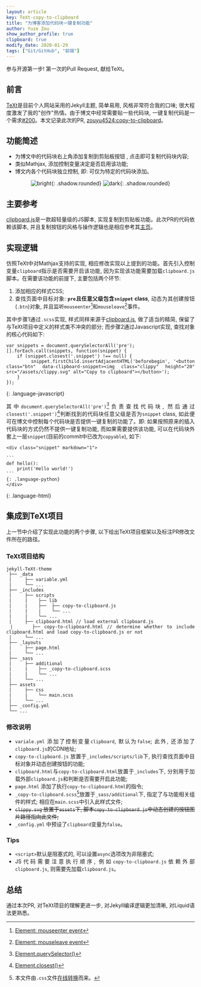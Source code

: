 ```yaml
---
layout: article
key: TeXt-copy-to-clipboard
title: "为博客添加代码块一键复制功能"
author: Yuze Zou
show_author_profile: true
clipboard: true
modify_date: 2020-01-29
tags: ["Git/GitHub", "前端"]
---
```


参与开源第一步! 第一次的Pull Request, 献给TeXt。

<!--more-->

<div style="margin: 0 auto;" align="justify" markdown="1">

## 前言

[TeXt](https://github.com/kitian616/jekyll-TeXt-theme)是目前个人网站采用的Jekyll主题, 简单易用, 风格非常符合我的口味; 很大程度激发了我的"创作"热情。由于博文中经常需要贴一些代码块, 一键复制代码是一个需求[#200](https://github.com/kitian616/jekyll-TeXt-theme/issues/200)。本文记录此次的PR, [zouyu4524:copy-to-clipboard](https://github.com/kitian616/jekyll-TeXt-theme/pull/218)。

## 功能简述

- 为博文中的代码块右上角添加复制到剪贴板按钮 <i class="far fa-copy"></i>, 点击即可复制代码块内容;
- 类似Mathjax, 添加控制变量决定是否启用该功能; 
- 博文内各个代码块独立控制, 即: 可仅为特定的代码块添加。 


<div style="margin: 0" align="center" markdown="1">

![bright](https://img.be-my-only.xyz/TeXt-copy-to-clipboard-01.gif){: .shadow.rounded}
![dark](https://img.be-my-only.xyz/TeXt-copy-to-clipboard-02.gif){: .shadow.rounded}

</div>

## 主要参考

[clipboard.js](https://clipboardjs.com/)是一款超轻量级的JS脚本, 实现复制到剪贴板功能。此次PR的代码依赖该脚本, 并且复制按钮的风格与操作逻辑也是相应参考其[主页](https://clipboardjs.com/)。

## 实现逻辑

仿照TeXt中对Mathjax支持的实现, 相应修改实现以上提到的功能。首先引入控制变量`clipboard`指示是否需要开启该功能, 因为实现该功能需要加载`clipboard.js`脚本。在需要该功能的前提下, 主要包括两个环节:  

1. 添加相应的样式CSS;
2. 查找页面中目标对象: **`pre`且任意父级包含`snippet` class**, 动态为其创建按钮(`.btn`)对象, 并且监听`mouseenter`[^enter]和`mouseleave`[^leave]事件。

其中步骤1通过`.scss`实现, 样式同样来源于[clipboard.js](https://clipboardjs.com/), 做了适当的精简, 保留了与TeXt项目中定义的样式类不冲突的部分; 而步骤2通过Javascript实现, 查找对象的核心代码如下:  

<div class="snippet" markdown="1">

```
var snippets = document.querySelectorAll('pre');
[].forEach.call(snippets, function(snippet) {
	if (snippet.closest('.snippet') !== null) {
		snippet.firstChild.insertAdjacentHTML('beforebegin', '<button class="btn" data-clipboard-snippet><img class="clippy" height="20" src="/assets/clippy.svg" alt="Copy to clipboard"></button>');
	}
});
```
{: .language-javascript}
</div>

其中`document.querySelectorAll('pre')`[^query]负责查找代码块, 然后通过`closest('.snippet')`[^closest]判断找到的代码块任意父级是否为`snippet` class, 如此便可在博文中控制每个代码块是否提供一键复制的功能了。即: 如果按照原来的插入代码块的方式仍然不提供一键复制功能, 而如果需要提供该功能, 可以在代码块外套上一层`snippet`(目前的commit中已改为`copyable`), 如下:  

<div class="snippet" markdown="1">

~~~
<div class="snippet" markdown="1">

```
def hello():
    print('Hello world!')
```
{: .language-python}
</div>
~~~
{: .language-html}
</div>

## 集成到TeXt项目

上一节中介绍了实现此功能的两个步骤, 以下给出TeXt项目框架以及标注PR修改文件所在的路径。

### TeXt项目结构

```
jekyll-TeXt-theme
 ├── _data
 |     ├── variable.yml
 |     └── ...
 ├── _includes
 |     ├── scripts
 |     |    ├── lib
 |     |    ├──  ├── copy-to-clipboard.js
 |     |    |    └── ...
 |     |    └── ...
 |     ├── clipboard.html // load external clipboard.js
 |     ├── copy-to-clipboard.html // determine whether to include clipboard.html and load copy-to-clipboard.js or not
 |     └── ...
 ├── _layouts
 |     ├── page.html
 |     └── ...
 ├── _sass
 |     ├── additional
 |     |    ├── _copy-to-clipboard.scss
 |     |    └── ...
 |     └── ...
 ├── assets
 |     ├── css
 |     |    └── main.scss
 |     └── ...
 ├── _config.yml
 └── ...
```

### 修改说明

- `variale.yml` 添加了控制变量`clipboard`, 默认为`false`; 此外, 还添加了`clipboard.js`的CDN地址; 
- `copy-to-clipboard.js` 放置于`_includes/scripts/lib`下, 执行查找页面中目标对象并动态创建按钮的功能; 
- `clipboard.html`与`copy-to-clipboard.html`放置于`_includes`下, 分别用于加载外部`clipboard.js`和判断是否需要开启此功能; 
- `page.html` 添加了执行`copy-to-clipboard.html`的指令; 
- `_copy-to-clipboard.scss`[^note]放置于`_sass/additional`下, 指定了与功能相关组件的样式; 相应在`main.scss`中引入此样式文件; 
- ~~`clippy.svg` 放置于`assets`下, 脚本`copy-to-clipboard.js`中动态创建的按钮图片路径指向此文件;~~
- `_config.yml` 中预设了`clipboard`变量为`false`。

### Tips

- `<script>`默认是阻塞式的, 可以设置`async`选项改为非阻塞式;
- JS代码需要注意执行顺序, 例如`copy-to-clipboard.js`依赖外部`clipboard.js`, 则需要先加载`clipboard.js`。

## 总结

通过本次PR, 对TeXt项目的理解更进一步, 对Jekyll编译逻辑更加清晰, 对Liquid语法更熟悉。

</div>

[^query]: [Element.querySelector()](https://developer.mozilla.org/en-US/docs/Web/API/Element/querySelector)
[^closest]: [Element.closest()](https://developer.mozilla.org/en-US/docs/Web/API/Element/closest)
[^enter]: [Element: mouseenter event](https://developer.mozilla.org/en-US/docs/Web/API/Element/mouseenter_event)
[^leave]: [Element: mouseleave event](https://developer.mozilla.org/en-US/docs/Web/API/Element/mouseleave_event)
[^note]: 本文件由`.css`文件[在线转换](https://jsonformatter.org/css-to-scss)而来。